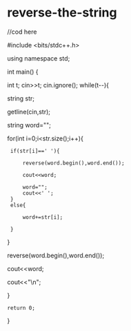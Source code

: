 # reverse-the-string


//cod here


#include <bits/stdc++.h>

using namespace std;

int main() {
    
  int t;
  cin>>t;
  cin.ignore();
 while(t--){
       
 string str;
 
 getline(cin,str);
 
 string word="";

 for(int i=0;i<str.size();i++){
     
     if(str[i]==' '){
         
         reverse(word.begin(),word.end());
         
         cout<<word;
         
         word="";
         cout<<' ';
     }
     else{
         
         word+=str[i];
         
     }
 }
 
 reverse(word.begin(),word.end());
         
 cout<<word;
 
 cout<<"\n";
 

 }

    return 0;
}
